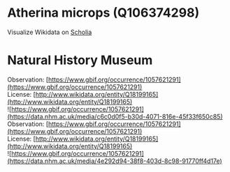 
Atherina microps (Q106374298)
=============================
  
Visualize Wikidata on [Scholia](https://scholia.toolforge.org/taxon/Q106374298)
# Natural History Museum
  
Observation: [https://www.gbif.org/occurrence/1057621291](https://www.gbif.org/occurrence/1057621291)  
License: [http://www.wikidata.org/entity/Q18199165](http://www.wikidata.org/entity/Q18199165)  
![https://www.gbif.org/occurrence/1057621291](https://data.nhm.ac.uk/media/c6c0d0f5-b30d-4071-816e-45f33f650c85)  
Observation: [https://www.gbif.org/occurrence/1057621291](https://www.gbif.org/occurrence/1057621291)  
License: [http://www.wikidata.org/entity/Q18199165](http://www.wikidata.org/entity/Q18199165)  
![https://www.gbif.org/occurrence/1057621291](https://data.nhm.ac.uk/media/4e292d94-38f8-403d-8c98-91770ff4d17e)